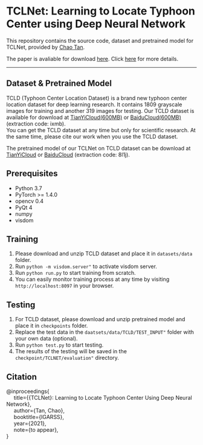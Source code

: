 # TCLNet: Learning to Locate Typhoon Center using Deep Neural Network


This repository contains the source code, dataset and pretrained model for TCLNet, provided by [Chao Tan](https://chao-tn.gitee.io).

The paper is avaliable for download [here](https://arxiv.org/abs/2010.01282). 
Click [here](https://chao-tan.gitee.io/projects/tcl-net/project-page.html) for more details.


***

## Dataset & Pretrained Model
TCLD (Typhoon Center Location Dataset) is a brand new typhoon center location dataset for deep learning research.
It contains 1809 grayscale images for training and another 319 images for testing.
Our TCLD dataset is available for download at [TianYiCloud(600MB)](https://cloud.189.cn/t/vYfqyu2iMbyu) or [BaiduCloud(600MB)](https://pan.baidu.com/s/1ej_35e1hJgynOrDHjbmeYQ)(extraction code: ixmb).      
You can get the TCLD dataset at any time but only for scientific research. 
At the same time, please cite our work when you use the TCLD dataset.

The pretrained model of our TCLNet on TCLD dataset can be download at [TianYiCloud](https://cloud.189.cn/t/Ar2m2qfm2eaa) or [BaiduCloud](https://pan.baidu.com/s/1bTUAi0KEYbwoWUgQ9JysFg) (extraction code: 8l1j).


        
## Prerequisites
* Python 3.7
* PyTorch >= 1.4.0
* opencv 0.4
* PyQt 4
* numpy
* visdom


## Training
1. Please download and unzip TCLD dataset and place it in ```datasets/data``` folder.
2. Run ```python -m visdom.server"``` to activate visdom server.
3. Run ```python run.py``` to start training from scratch.
4. You can easily monitor training process at any time by visiting ```http://localhost:8097``` in your browser.


## Testing
1. For TCLD dataset, please download and unzip pretrained model and place it in ```checkpoints``` folder.
2. Replace the test data in the ```daatsets/data/TCLD/TEST_INPUT"``` folder with your own data (optional).
3. Run ```python test.py``` to start testing.
4. The results of the testing will be saved in the ```checkpoint/TCLNET/evaluation"``` directory.

## Citation

@inproceedings{      
&nbsp;&nbsp;&nbsp;&nbsp;  title={{TCLNet}: Learning to Locate Typhoon Center Using Deep Neural Network},         
&nbsp;&nbsp;&nbsp;&nbsp;  author={Tan, Chao},         
&nbsp;&nbsp;&nbsp;&nbsp;  booktitle={IGARSS},        
&nbsp;&nbsp;&nbsp;&nbsp;  year={2021},        
&nbsp;&nbsp;&nbsp;&nbsp;  note={to appear},       
}
